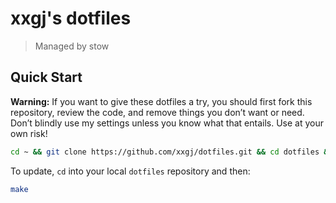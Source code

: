 # xxgj's dotfiles

> Managed by stow

## Quick Start

**Warning:** If you want to give these dotfiles a try, you should first fork this repository, review the code, and remove things you don’t want or need. Don’t blindly use my settings unless you know what that entails. Use at your own risk!

```bash
cd ~ && git clone https://github.com/xxgj/dotfiles.git && cd dotfiles && make && make setup
```

To update, `cd` into your local `dotfiles` repository and then:

```bash
make
```
